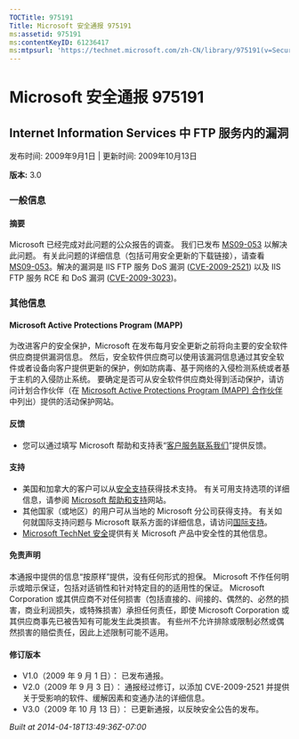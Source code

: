 ```yaml
---
TOCTitle: 975191
Title: Microsoft 安全通报 975191
ms:assetid: 975191
ms:contentKeyID: 61236417
ms:mtpsurl: 'https://technet.microsoft.com/zh-CN/library/975191(v=Security.10)'
---
```




Microsoft 安全通报 975191
=========================

Internet Information Services 中 FTP 服务内的漏洞
-------------------------------------------------

发布时间: 2009年9月1日 | 更新时间: 2009年10月13日

**版本:** 3.0

### 一般信息

#### 摘要

Microsoft 已经完成对此问题的公众报告的调查。 我们已发布 [MS09-053](https://go.microsoft.com/fwlink/?linkid=164004) 以解决此问题。 有关此问题的详细信息（包括可用安全更新的下载链接），请查看 [MS09-053](https://go.microsoft.com/fwlink/?linkid=164004)。解决的漏洞是 IIS FTP 服务 DoS 漏洞 ([CVE-2009-2521](https://www.cve.mitre.org/cgi-bin/cvename.cgi?name=cve-2009-2521)) 以及 IIS FTP 服务 RCE 和 DoS 漏洞 ([CVE-2009-3023](https://www.cve.mitre.org/cgi-bin/cvename.cgi?name=cve-2009-3023))。

### 其他信息

#### Microsoft Active Protections Program (MAPP)

为改进客户的安全保护，Microsoft 在发布每月安全更新之前将向主要的安全软件供应商提供漏洞信息。 然后，安全软件供应商可以使用该漏洞信息通过其安全软件或者设备向客户提供更新的保护，例如防病毒、基于网络的入侵检测系统或者基于主机的入侵防止系统。 要确定是否可从安全软件供应商处得到活动保护，请访问计划合作伙伴（在 [Microsoft Active Protections Program (MAPP) 合作伙伴](https://www.microsoft.com/security/msrc/mapp/partners.mspx)中列出）提供的活动保护网站。

#### 反馈

-   您可以通过填写 Microsoft 帮助和支持表“[客户服务联系我们](https://support.microsoft.com/common/survey.aspx?scid=sw;en;1257&amp;showpage=1&amp;ws=technet&amp;sd=tech)”提供反馈。

#### 支持

-   美国和加拿大的客户可以从[安全支持](https://go.microsoft.com/fwlink/?linkid=21131)获得技术支持。 有关可用支持选项的详细信息，请参阅 [Microsoft 帮助和支持](https://support.microsoft.com/default.aspx?ln=zh-cn)网站。
-   其他国家（或地区）的用户可从当地的 Microsoft 分公司获得支持。 有关如何就国际支持问题与 Microsoft 联系方面的详细信息，请访问[国际支持](https://go.microsoft.com/fwlink/?linkid=21155)。
-   [Microsoft TechNet 安全](https://go.microsoft.com/fwlink/?linkid=21132)提供有关 Microsoft 产品中安全性的其他信息。

#### 免责声明

本通报中提供的信息“按原样”提供，没有任何形式的担保。 Microsoft 不作任何明示或暗示保证，包括对适销性和针对特定目的的适用性的保证。 Microsoft Corporation 或其供应商不对任何损害（包括直接的、间接的、偶然的、必然的损害，商业利润损失，或特殊损害）承担任何责任，即使 Microsoft Corporation 或其供应商事先已被告知有可能发生此类损害。 有些州不允许排除或限制必然或偶然损害的赔偿责任，因此上述限制可能不适用。

#### 修订版本

-   V1.0（2009 年 9 月 1 日）： 已发布通报。
-   V2.0（2009 年 9 月 3 日）： 通报经过修订，以添加 CVE-2009-2521 并提供关于受影响的软件、缓解因素和变通办法的详细信息。
-   V3.0（2009 年 10 月 13 日）： 已更新通报，以反映安全公告的发布。

*Built at 2014-04-18T13:49:36Z-07:00*
